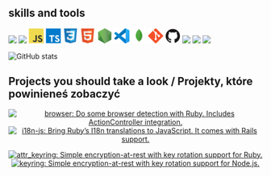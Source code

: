 <!--### Привет/Hello/Cześć 👋, my name is Egor
#### I am a software engineering student
![I am a software engineering student](https://camo.githubusercontent.com/f6decabc6a509fd6d5d8a1053fedc3ad96458e223c6a9f8f312d125b6e833c7b/68747470733a2f2f692e696d6775722e636f6d2f6958754c3148472e706e67)

- ⚡️ Fast learner
- 🤟 I love programming
- 🌱 Currently learning Java (in university)
- 💪 Currently working on: [out on my own]
- 📦 My biggest project so far: [Avalon Project]
-->
## skills and tools

<code><img height="30" src="https://camo.githubusercontent.com/ee7c2a37b02913fa0c8391d5ac4902336333e57dde7ab47ace2fb2e01ed1682e/68747470733a2f2f7777772e7068702e6e65742f696d616765732f6c6f676f732f6e65772d7068702d6c6f676f2e737667"></code>
<code><img height="30" src="https://camo.githubusercontent.com/f85f882cb31eeaeee657ec955313015c30378e8f56c3dc2f06933b617a276cfd/68747470733a2f2f77372e706e6777696e672e636f6d2f706e67732f3734372f3739382f706e672d7472616e73706172656e742d6d7973716c2d6c6f676f2d6d7973716c2d64617461626173652d7765622d646576656c6f706d656e742d636f6d70757465722d736f6674776172652d646f6c7068696e2d6d6172696e652d6d616d6d616c2d616e696d616c732d746578742d7468756d626e61696c2e706e67"></code>
<code><img height="30" src="https://raw.githubusercontent.com/devicons/devicon/master/icons/javascript/javascript-original.svg"></code>
<code><img height="30" src="https://raw.githubusercontent.com/devicons/devicon/master/icons/typescript/typescript-original.svg"></code>
<code><img height="30" src="https://raw.githubusercontent.com/devicons/devicon/master/icons/css3/css3-original.svg"></code>
<code><img height="30" src="https://raw.githubusercontent.com/devicons/devicon/master/icons/html5/html5-original.svg"></code>
<code><img height="30" src="https://raw.githubusercontent.com/github/explore/80688e429a7d4ef2fca1e82350fe8e3517d3494d/topics/nodejs/nodejs.png"></code>
<code><img height="30" src="https://raw.githubusercontent.com/github/explore/80688e429a7d4ef2fca1e82350fe8e3517d3494d/topics/visual-studio-code/visual-studio-code.png"></code>
<code><img height="30" src="https://github.com/devicons/devicon/blob/master/icons/mongodb/mongodb-original.svg"></code>
<code><img height="30" src="https://raw.githubusercontent.com/devicons/devicon/master/icons/git/git-plain.svg"></code>
<code><img height="30" src="https://github.com/devicons/devicon/blob/master/icons/github/github-original.svg"></code>
<code><img height="30" src="https://camo.githubusercontent.com/05d7710c29779b5f7f7c467eb6d9bcca794939dfecc5e73dedebebe9921399bf/68747470733a2f2f75706c6f61642e77696b696d656469612e6f72672f77696b6970656469612f636f6d6d6f6e732f7468756d622f632f63662f4c75612d4c6f676f2e7376672f39343770782d4c75612d4c6f676f2e7376672e706e67"></code>
<code><img height="30" src="https://cdn4.iconfinder.com/data/icons/logos-and-brands/512/91_Discord_logo_logos-256.png"></code>
<code><img height="30" src="https://camo.githubusercontent.com/6cc41155e58a4eebe7353d524da5ebb0de7aaf4fd4ad45fb9a433c8b41d38c16/68747470733a2f2f747365332e6d6d2e62696e672e6e65742f74683f69643d4f49502e7276756a594b4f546d2d2d5654334b545a775633786748614861267069643d417069"></code>
<!--<code><img height="30" src="https://cdn4.iconfinder.com/data/icons/logos-and-brands/512/181_Java_logo_logos-256.png"></code>-->


 

<!--<a href='https://docs.github.com/en/developers'><img src='https://raw.githubusercontent.com/acervenky/animated-github-badges/master/assets/devbadge.gif' width='40' height='40'>-->

<!--[![Top Langs](https://github-readme-stats.vercel.app/api/top-langs/?username=Burevestnikk)](https://github.com/anuraghazra/github-readme-stats)-->

![GitHub stats](https://github-readme-stats.vercel.app/api?username=Burevestnikk&show_icons=true)  

<!--![GitHub metrics](https://metrics.lecoq.io/Burevestnikk)  -->

<!--![Profile views](https://gpvc.arturio.dev/Burevestnikk)  -->

##  Projects you should take a look / Projekty, które powinieneś zobaczyć 

<p align="center">
  <a href="https://github.com/Burevestnikk/burevestnikk.github.io">
    <img width="20%" src="https://github.com/Burevestnikk/Burevestnikk/blob/main/images/img_1.png" alt="browser: Do some browser detection with Ruby. Includes ActionController integration.">
  </a>

  <a href="https://github.com/Burevestnikk/burevestnikk.github.io">
    <img width="20%" src="https://github.com/Burevestnikk/Burevestnikk/blob/main/images/img_1.png" alt="i18n-js: Bring Ruby’s I18n translations to JavaScript. It comes with Rails support.">
  </a>
</p>

<p align="center">
  <a href="https://github.com/Burevestnikk/burevestnikk.github.io">
    <img width="20%" src="https://github.com/Burevestnikk/Burevestnikk/blob/main/images/img_1.png" alt="attr_keyring: Simple encryption-at-rest with key rotation support for Ruby.">
  </a>

  <a href="https://github.com/Burevestnikk/burevestnikk.github.io">
    <img width="20%" src="https://github.com/Burevestnikk/Burevestnikk/blob/main/images/img_1.png" alt="keyring: Simple encryption-at-rest with key rotation support for Node.js.">
  </a>
</p>
